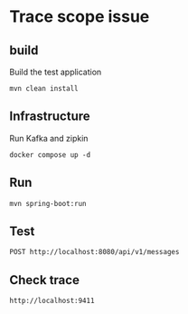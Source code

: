 # Trace scope issue

## build

Build the test application
```shell
mvn clean install
```

## Infrastructure

Run Kafka and zipkin

```shell
docker compose up -d
```

## Run

```shell
mvn spring-boot:run
```

## Test

```http request
POST http://localhost:8080/api/v1/messages
```

## Check trace

```http request
http://localhost:9411
```